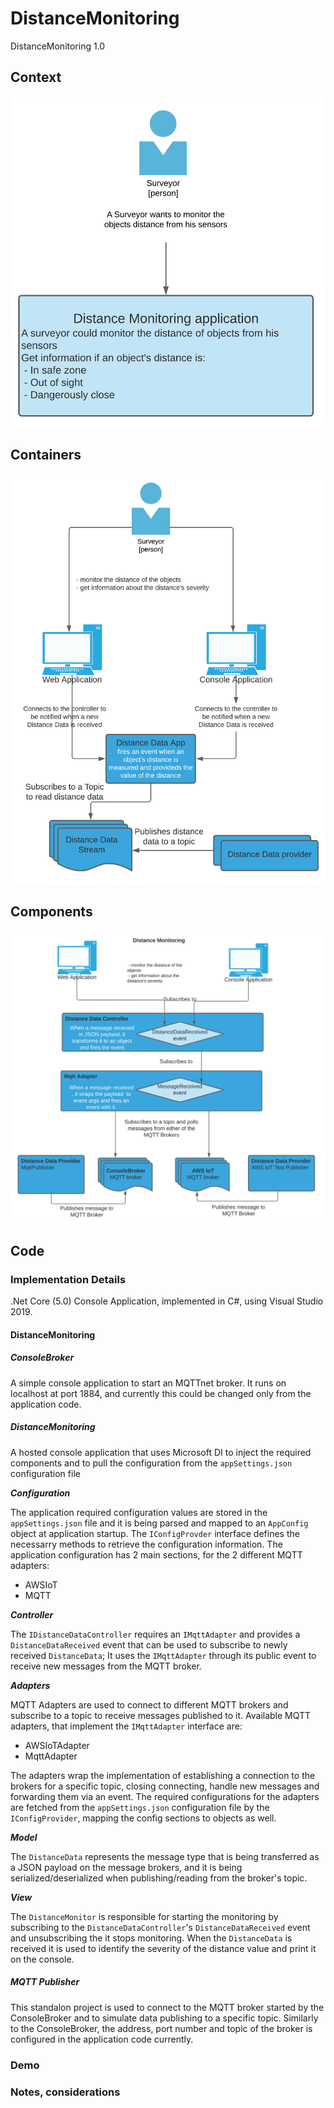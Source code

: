 # DistanceMonitoring
DistanceMonitoring 1.0


## Context

![context](resources/context.png)

## Containers

![container](resources/containers.png)

## Components

![components](resources/components.png)

## Code

### Implementation Details

.Net Core (5.0) Console Application, implemented in C#, using Visual Studio 2019.

#### DistanceMonitoring

##### ConsoleBroker

A simple console application to start an MQTTnet broker. It runs on localhost at port 1884, and currently this could be changed only from the application code.

##### DistanceMonitoring

A hosted console application that uses Microsoft DI to inject the required components and to pull the configuration from the `appSettings.json` configuration file

***Configuration***

The application required configuration values are stored in the `appSettings.json` file and it is being parsed and mapped to an `AppConfig` object at application startup. 
The `IConfigProvder` interface defines the necessarry methods to retrieve the configuration information. The application configuration has 2 main sections, for the 2 different MQTT adapters:
 - AWSIoT
 - MQTT

***Controller***

The `IDistanceDataController` requires an `IMqttAdapter` and provides a `DistanceDataReceived` event that can be used to subscribe to newly received `DistanceData`;
It uses the `IMqttAdapter` through its public event to receive new messages from the MQTT broker.

***Adapters***

MQTT Adapters are used to connect to different MQTT brokers and subscribe to a topic to receive messages published to it.
Available MQTT adapters, that implement the `IMqttAdapter` interface are:
 - AWSIoTAdapter
 - MqttAdapter

The adapters wrap the implementation of establishing a connection to the brokers for a specific topic, closing connecting, handle new messages and forwarding them via an event.
The required configurations for the adapters are fetched from the `appSettings.json` configuration file by the `IConfigProvider`, mapping the config sections to objects as well.

***Model***

The `DistanceData` represents the message type that is being transferred as a JSON payload on the message brokers, and it is being serialized/deserialized when publishing/reading from the broker's topic.

***View***

The `DistanceMonitor` is responsible for starting the monitoring by subscribing to the `DistanceDataController`'s `DistanceDataReceived` event and unsubscribing the it stops monitoring. 
When the `DistanceData` is received it is used to identify the severity of the distance value and print it on the console.

##### MQTT Publisher

This standalon project is used to connect to the MQTT broker started by the ConsoleBroker and to simulate data publishing to a specific topic. Similarly to the ConsoleBroker, the address, port number and topic of the broker is configured in the application code currently. 

### Demo

### Notes, considerations
